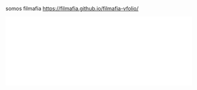 somos filmafia
https://filmafia.github.io/filmafia-vfolio/ 

<img src="img/LOGOTIPO_BLANCO_HORIZONTAL.png" alt="" width="600" height="auto">

